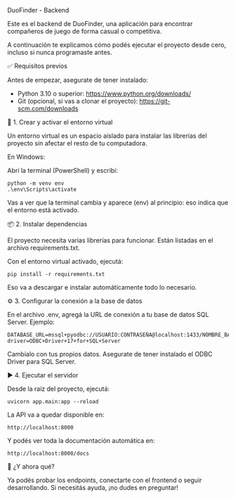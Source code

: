 
DuoFinder - Backend

Este es el backend de DuoFinder, una aplicación para encontrar compañeros de juego de forma casual o competitiva.

A continuación te explicamos cómo podés ejecutar el proyecto desde cero, incluso si nunca programaste antes.

✅ Requisitos previos

Antes de empezar, asegurate de tener instalado:

- Python 3.10 o superior: https://www.python.org/downloads/
- Git (opcional, si vas a clonar el proyecto): https://git-scm.com/downloads

🧱 1. Crear y activar el entorno virtual

Un entorno virtual es un espacio aislado para instalar las librerías del proyecto sin afectar el resto de tu computadora.

En Windows:

Abrí la terminal (PowerShell) y escribí:

    python -m venv env
    .\env\Scripts\activate

Vas a ver que la terminal cambia y aparece (env) al principio: eso indica que el entorno está activado.

📦 2. Instalar dependencias

El proyecto necesita varias librerías para funcionar. Están listadas en el archivo requirements.txt.

Con el entorno virtual activado, ejecutá:

    pip install -r requirements.txt

Eso va a descargar e instalar automáticamente todo lo necesario.

⚙️ 3. Configurar la conexión a la base de datos

En el archivo .env, agregá la URL de conexión a tu base de datos SQL Server. Ejemplo:

    DATABASE_URL=mssql+pyodbc://USUARIO:CONTRASEÑA@localhost:1433/NOMBRE_BASE?driver=ODBC+Driver+17+for+SQL+Server

Cambialo con tus propios datos. Asegurate de tener instalado el ODBC Driver para SQL Server.

▶️ 4. Ejecutar el servidor

Desde la raíz del proyecto, ejecutá:

    uvicorn app.main:app --reload

La API va a quedar disponible en:

    http://localhost:8000

Y podés ver toda la documentación automática en:

    http://localhost:8000/docs

📌 ¿Y ahora qué?

Ya podés probar los endpoints, conectarte con el frontend o seguir desarrollando. Si necesitás ayuda, ¡no dudes en preguntar!
